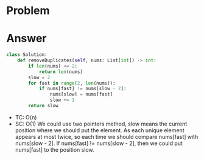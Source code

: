 # Problem
# Answer
```python
class Solution:
    def removeDuplicates(self, nums: List[int]) -> int:
        if len(nums) <= 2:
            return len(nums)
        slow = 2
        for fast in range(2, len(nums)):
            if nums[fast] != nums[slow - 2]:
                nums[slow] = nums[fast]
                slow += 1
        return slow
```
- TC: O(n)
- SC: O(1)
We could use two pointers method, slow means the current position where we should put the element. As each unique element appears at most twice, so each time we should compare nums[fast] with nums[slow - 2]. If nums[fast] != nums[slow - 2], then we could put nums[fast] to the position slow.